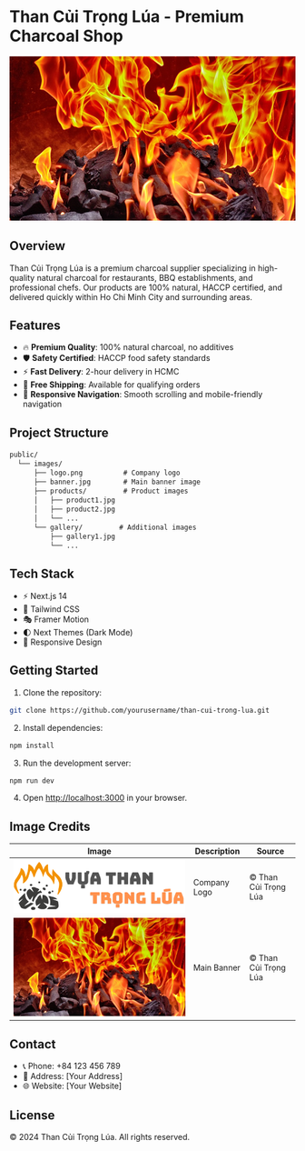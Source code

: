 # Than Củi Trọng Lúa - Premium Charcoal Shop

![Than Củi Trọng Lúa Banner](/public/images/banner.jpg)

## Overview

Than Củi Trọng Lúa is a premium charcoal supplier specializing in high-quality natural charcoal for restaurants, BBQ establishments, and professional chefs. Our products are 100% natural, HACCP certified, and delivered quickly within Ho Chi Minh City and surrounding areas.

## Features

- 🔥 **Premium Quality**: 100% natural charcoal, no additives
- 🛡️ **Safety Certified**: HACCP food safety standards
- ⚡ **Fast Delivery**: 2-hour delivery in HCMC
- 🚚 **Free Shipping**: Available for qualifying orders
- 📱 **Responsive Navigation**: Smooth scrolling and mobile-friendly navigation

## Project Structure

```
public/
  └── images/
      ├── logo.png          # Company logo
      ├── banner.jpg        # Main banner image
      ├── products/         # Product images
      │   ├── product1.jpg
      │   ├── product2.jpg
      │   └── ...
      └── gallery/         # Additional images
          ├── gallery1.jpg
          └── ...
```

## Tech Stack

- ⚡ Next.js 14
- 🎨 Tailwind CSS
- 🎭 Framer Motion
- 🌓 Next Themes (Dark Mode)
- 📱 Responsive Design

## Getting Started

1. Clone the repository:
```bash
git clone https://github.com/yourusername/than-cui-trong-lua.git
```

2. Install dependencies:
```bash
npm install
```

3. Run the development server:
```bash
npm run dev
```

4. Open [http://localhost:3000](http://localhost:3000) in your browser.

## Image Credits

| Image | Description | Source |
|-------|-------------|---------|
| ![Logo](/public/images/logo.png) | Company Logo | © Than Củi Trọng Lúa |
| ![Banner](/public/images/banner.jpg) | Main Banner | © Than Củi Trọng Lúa |

## Contact

- 📞 Phone: +84 123 456 789
- 📍 Address: [Your Address]
- 🌐 Website: [Your Website]

## License

© 2024 Than Củi Trọng Lúa. All rights reserved.
